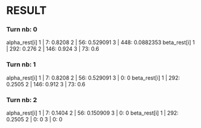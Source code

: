 # RESULT

### Turn nb: 0

alpha_rest[i]
1 | 7: 0.8208
2 | 56: 0.529091
3 | 448: 0.0882353
beta_rest[i]
1 | 292: 0.276
2 | 146: 0.924
3 | 73: 0.6

### Turn nb: 1

alpha_rest[i]
1 | 7: 0.8208
2 | 56: 0.529091
3 | 0: 0
beta_rest[i]
1 | 292: 0.2505
2 | 146: 0.912
3 | 73: 0.6

### Turn nb: 2

alpha_rest[i]
1 | 7: 0.1404
2 | 56: 0.150909
3 | 0: 0
beta_rest[i]
1 | 292: 0.2505
2 | 0: 0
3 | 0: 0